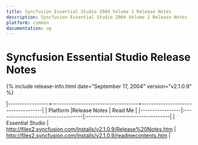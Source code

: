 ```yaml
---
title: Syncfusion Essential Studio 2004 Volume 1 Release Notes  
description: Syncfusion Essential Studio 2004 Volume 1 Release Notes  
platform: common
documentation: ug
---
```


# Syncfusion Essential Studio Release Notes  

{% include release-info.html date="September 17, 2004"  version="v2.1.0.9" %} 

|-----------------+------------------------------------+------------------------------------|
|   Platform      |Release Notes                       | Read Me                            |
|-----------------|:-----------------------------------|:-----------------------------------|
| Essential Studio  | <http://files2.syncfusion.com/Installs/v2.1.0.9/Release%20Notes.htm> | <http://files2.syncfusion.com/Installs/v2.1.0.9/readmecontents.htm> |


